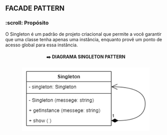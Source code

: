 <h2>FACADE PATTERN</h2>
<p>
  <h3>:scroll: Propósito</h3>
    </p>
    O Singleton é um padrão de projeto criacional que permite a você garantir que uma classe tenha apenas uma instância, enquanto provê um ponto de acesso global para essa instância.
    <br>
<h4 align="center"><g-emoji class="g-emoji" alias="black_nib" fallback-src="https://github.githubassets.com/images/icons/emoji/unicode/2712.png">✒️</g-emoji> DIAGRAMA SINGLETON PATTERN</h4>
<p align="center">
<img src="https://github.com/DanielaMeirelles/Bertoti/blob/main/Engenharia%203/Singleton/Singleton.drawio.png" width="400" height="200" align="center"/>
</br>
